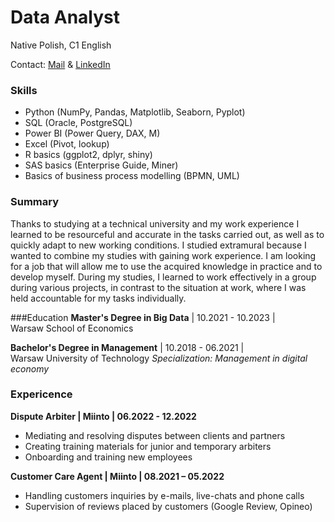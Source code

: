 # Data Analyst
Native Polish, C1 English

Contact: [Mail](s.kachniarz99@gmail.com) & [LinkedIn](www.linkedin.com/in/sebastian-kachniarz)

### Skills
- Python (NumPy, Pandas, Matplotlib, Seaborn, Pyplot)
- SQL (Oracle, PostgreSQL)
- Power BI (Power Query, DAX, M)
- Excel (Pivot, lookup)
- R basics (ggplot2, dplyr, shiny)
- SAS basics (Enterprise Guide, Miner)
- Basics of business process modelling (BPMN, UML)

### Summary
Thanks to studying at a technical university and my work experience I learned to be resourceful and accurate in the tasks carried out, as well as to quickly adapt to new working conditions. I studied extramural because I wanted to combine my studies with gaining work experience. I am looking for a job that will allow me to use the acquired knowledge in practice and to develop myself.  During my studies, I learned to work effectively in a group during various projects, in contrast to the situation at work, where I was held accountable for my tasks individually.

###Education
**Master's Degree in Big Data** 
| 10.2021 - 10.2023 |  
Warsaw School of Economics

**Bachelor's Degree in Management**
| 10.2018 - 06.2021 |  
Warsaw University of Technology 
*Specialization: Management in digital economy*

### Expericence
**Dispute Arbiter | Miinto | 06.2022 - 12.2022**
- Mediating and resolving disputes between clients and partners
- Creating training materials for junior and temporary arbiters
- Onboarding and training new employees

**Customer Care Agent | Miinto | 08.2021 – 05.2022**
- Handling customers inquiries by e-mails, live-chats and phone calls
- Supervision of reviews placed by customers (Google Review, Opineo)



